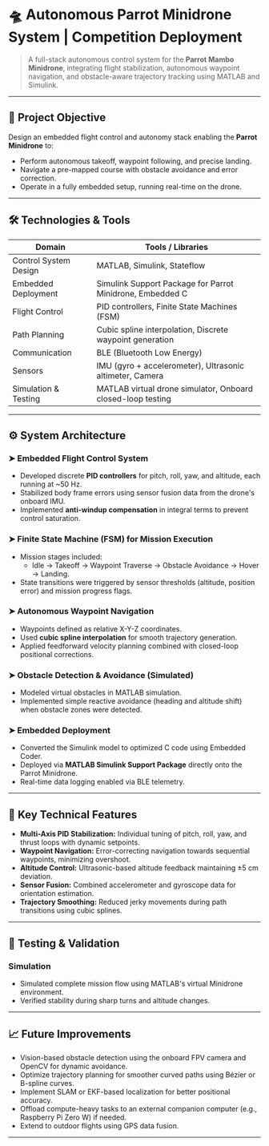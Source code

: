 # 🛸 Autonomous Parrot Minidrone System | Competition Deployment

> A full-stack autonomous control system for the **Parrot Mambo Minidrone**, integrating flight stabilization, autonomous waypoint navigation, and obstacle-aware trajectory tracking using MATLAB and Simulink.

---

## 🎯 Project Objective

Design an embedded flight control and autonomy stack enabling the **Parrot Minidrone** to:
- Perform autonomous takeoff, waypoint following, and precise landing.
- Navigate a pre-mapped course with obstacle avoidance and error correction.
- Operate in a fully embedded setup, running real-time on the drone.

---

## 🛠️ Technologies & Tools

| Domain                    | Tools / Libraries                                              |
|----------------------------|---------------------------------------------------------------|
| Control System Design      | MATLAB, Simulink, Stateflow                                   |
| Embedded Deployment        | Simulink Support Package for Parrot Minidrone, Embedded C     |
| Flight Control             | PID controllers, Finite State Machines (FSM)                  |
| Path Planning              | Cubic spline interpolation, Discrete waypoint generation      |
| Communication              | BLE (Bluetooth Low Energy)                                    |
| Sensors                    | IMU (gyro + accelerometer), Ultrasonic altimeter, Camera     |
| Simulation & Testing       | MATLAB virtual drone simulator, Onboard closed-loop testing   |

---

## ⚙️ System Architecture

### ➤ Embedded Flight Control System
- Developed discrete **PID controllers** for pitch, roll, yaw, and altitude, each running at ~50 Hz.
- Stabilized body frame errors using sensor fusion data from the drone's onboard IMU.
- Implemented **anti-windup compensation** in integral terms to prevent control saturation.

### ➤ Finite State Machine (FSM) for Mission Execution
- Mission stages included:
  - Idle → Takeoff → Waypoint Traverse → Obstacle Avoidance → Hover → Landing.
- State transitions were triggered by sensor thresholds (altitude, position error) and mission progress flags.

### ➤ Autonomous Waypoint Navigation
- Waypoints defined as relative X-Y-Z coordinates.
- Used **cubic spline interpolation** for smooth trajectory generation.
- Applied feedforward velocity planning combined with closed-loop positional corrections.

### ➤ Obstacle Detection & Avoidance (Simulated)
- Modeled virtual obstacles in MATLAB simulation.
- Implemented simple reactive avoidance (heading and altitude shift) when obstacle zones were detected.

### ➤ Embedded Deployment
- Converted the Simulink model to optimized C code using Embedded Coder.
- Deployed via **MATLAB Simulink Support Package** directly onto the Parrot Minidrone.
- Real-time data logging enabled via BLE telemetry.

---

## 🔬 Key Technical Features

- **Multi-Axis PID Stabilization:** Individual tuning of pitch, roll, yaw, and thrust loops with dynamic setpoints.
- **Waypoint Navigation:** Error-correcting navigation towards sequential waypoints, minimizing overshoot.
- **Altitude Control:** Ultrasonic-based altitude feedback maintaining ±5 cm deviation.
- **Sensor Fusion:** Combined accelerometer and gyroscope data for orientation estimation.
- **Trajectory Smoothing:** Reduced jerky movements during path transitions using cubic splines.

---

## 🧪 Testing & Validation

### Simulation
- Simulated complete mission flow using MATLAB's virtual Minidrone environment.
- Verified stability during sharp turns and altitude changes.


---

## 📈 Future Improvements

- Vision-based obstacle detection using the onboard FPV camera and OpenCV for dynamic avoidance.
- Optimize trajectory planning for smoother curved paths using Bézier or B-spline curves.
- Implement SLAM or EKF-based localization for better positional accuracy.
- Offload compute-heavy tasks to an external companion computer (e.g., Raspberry Pi Zero W) if needed.
- Extend to outdoor flights using GPS data fusion.

---

